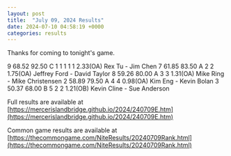 ```yaml
---
layout: post
title:  "July 09, 2024 Results"
date: 2024-07-10 04:58:19 +0000
categories: results
---
```

Thanks for coming to tonight's game.


9   68.52   92.50  C   1     1     1     1     1          2.33(OA) Rex Tu - Jim Chen
7   61.85   83.50  A   2                 2                1.75(OA) Jeffrey Ford - David Taylor
8   59.26   80.00  A   3                 3                1.31(OA) Mike Ring - Mike Christensen
2   58.89   79.50  A   4                 4                0.98(OA) Kim Eng - Kevin Bolan
3   50.37   68.00  B   5     2                 2          1.21(OB) Kevin Cline - Sue Anderson

Full results are available at [https://mercerislandbridge.github.io/2024/240709E.htm](https://mercerislandbridge.github.io/2024/240709E.htm)

Common game results are available at [https://thecommongame.com/NiteResults/20240709Rank.html](https://thecommongame.com/NiteResults/20240709Rank.html)

